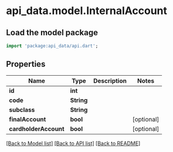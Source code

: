 # api_data.model.InternalAccount

## Load the model package
```dart
import 'package:api_data/api.dart';
```

## Properties
Name | Type | Description | Notes
------------ | ------------- | ------------- | -------------
**id** | **int** |  | 
**code** | **String** |  | 
**subclass** | **String** |  | 
**finalAccount** | **bool** |  | [optional] 
**cardholderAccount** | **bool** |  | [optional] 

[[Back to Model list]](../README.md#documentation-for-models) [[Back to API list]](../README.md#documentation-for-api-endpoints) [[Back to README]](../README.md)



